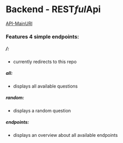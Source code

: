# Backend - REST*ful*Api
[API-MainURl](http://xnaclyy.pythonanywhere.com)

### Features 4 simple endpoints:

##### /:
- currently redirects to this repo
##### all:
- displays all available questions
##### random:
- displays a random question
##### endpoints:
- displays an overview about all available endpoints
